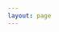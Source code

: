 ```yaml
---
layout: page
---
```


<script setup>
import {
  VPTeamPage,
  VPTeamPageTitle,
  VPTeamMembers,
   VPTeamPageSection
} from 'vitepress/theme'

import { gitee, blog, robot} from '../../.vitepress/svg.ts'

import { baseURL } from './baseURL.ts'


const coreMembers = [
  {
    avatar: `${baseURL}/cheny.png`,
    name: 'CHENY',
    title: 'Creator',
    links: [
      { icon: 'github', link: 'https://github.com/ChenyCHENYU'},
      { icon: gitee, link: 'https://gitee.com/ycyplus163'},
      { icon: blog, link: 'https://www.yangchenyu.com/'}, 
      { icon: robot, link: 'https://www.robotadmin.cn/'},
    ],
    desc: '不忘初心，方得始终',
    sponsor: 'https://www.tzagileteam.com/',
    actionText: 'Contribution'
  },
  {
    avatar: `${baseURL}/何乾.png`,
    name: '何乾',
    title: 'OM',
    desc:'扶我青云志，踏歌至山巅'
    },
  {
    avatar: `${baseURL}/孔慧.png`,
    name: '孔慧',
    title: 'HRD',
    desc:'准备好，跟着节奏走就对了'
  }
]

const tecList = [
  {
    avatar: `${baseURL}/史乐乐.png`,
    name: '史乐乐',
    title: 'Product Owner Lead',
    desc: '冲',
  },
  {
    avatar: `${baseURL}/张东.png`,
    name: '张东',
    title: 'Tech Lead',
    desc: '只要拼不死，就往死里拼',
  },
  {
    avatar: `${baseURL}/潘超越.png`,
    name: '潘超越',
    title: 'Tech Lead Architect',
    desc: '认知是我们的一生之敌',
  },
  {
    avatar: `${baseURL}/千静妮.png`,
    name: '千静妮',
    title: 'Quality Control Lead',
    desc: '知行合一，笃行致远',
  },
  {
    avatar: `${baseURL}/薛旭杰.png`,
    name: '薛旭杰', 
    title: 'DevOps Lead',
    desc:'洞察力是取胜的关键，一定不要让你的警觉松懈',
  },
]
const pmoList = [
  {
    avatar: `${baseURL}/潘超越.png`,
    name: '潘超越',
    title: 'Platform PM',
    desc: '认知是我们的一生之敌',
    links: [
    //   { icon: 'github', link: 'https://github.com/yyx990803' },
    ]
  },
  {
    avatar: `${baseURL}/陶夺旗.png`,
    name: '陶夺旗',
    title: 'PM',
    desc: '天生傲骨，怎可认输',
    links: [
    //   { icon: 'github', link: 'https://github.com/yyx990803' },
    ]
  },
  {
    avatar: `${baseURL}/郝伟伟.png`,
    name: '郝伟伟',
    title: 'PM',
    desc: '凡事换位思考，人生就会瞬间豁然开朗'
  },
  {
    avatar: `${baseURL}/巩敏政.png`,
    name: '巩敏政',
    title: 'PO PM',
    desc: '世界一直在变化，结果由我们来决定'
  },
]

const pmoSubList = [
  {
    avatar: `${baseURL}/何光明.png`,
    name: '何光明',
    title: 'PM Substitute',
    desc: '相信自己，并了解你自己',
  },
  {
    avatar: `${baseURL}/肖斌.png`,
    name: '肖斌',
    title: 'PM Substitute',
    desc: '只要思想不滑坡，办法总比困难多',
  },
]


</script>

<VPTeamPage>
  <VPTeamPageTitle>
    <template #title>TEC & PMO</template>
    <template #lead>组长 | PMS | 委员</template>
  </VPTeamPageTitle>
  <VPTeamMembers size="medium" :members="coreMembers" />
  <VPTeamPageSection>
    <template #title>Teacher Effect Controls</template>
    <template #lead>核心成员</template>
    <template #members>
      <VPTeamMembers size="small" :members="tecList" />
    </template>
  </VPTeamPageSection>
  <VPTeamPageSection>
    <template #title>Project Management Office</template>
    <template #lead>核心成员</template>
    <template #members>
      <VPTeamMembers size="small" :members="pmoList" />
    </template>
  </VPTeamPageSection>
  <VPTeamPageSection>
    <template #title></template>
    <template #lead>潜补成员</template>
    <template #members>
      <VPTeamMembers size="small" :members="pmoSubList" />
    </template>
  </VPTeamPageSection>
</VPTeamPage>
